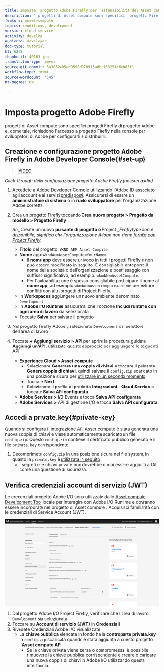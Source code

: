 ```yaml
---
title: Imposta  progetto Adobe Firefly per  estensibilità del Asset compute
description: ' progetti di Asset compute sono specifici  progetti Firefly di progetto Adobe e, come tale, richiedono l''accesso a  progetto  Firefly nella  console per sviluppatori di Adobe per configurarli e distribuirli.'
feature: asset-compute
topics: renditions, development
version: cloud-service
activity: develop
audience: developer
doc-type: tutorial
kt: 6268
thumbnail: 40183.jpg
translation-type: tm+mt
source-git-commit: 3a3832a05ed9598d970915adbc163254c6eb83f1
workflow-type: tm+mt
source-wordcount: '545'
ht-degree: 0%

---
```



# Imposta  progetto Adobe Firefly

 progetti di Asset compute sono specifici  progetti Firefly di progetto Adobe e, come tale, richiedono l&#39;accesso a  progetto  Firefly nella  console per sviluppatori di Adobe per configurarli e distribuirli.

## Creazione e configurazione  progetto Adobe Firefly in  Adobe Developer Console{#set-up}

>[!VIDEO](https://video.tv.adobe.com/v/40183/?quality=12&learn=on)

_Click-through della configurazione  progetto Adobe Firefly (nessun audio)_

1. Accedete a [ Adobe Developer Console](https://console.adobe.io) utilizzando l&#39;Adobe ID  associato agli account e ai servizi [predisposti](./accounts-and-services.md). Assicurarsi di essere un __amministratore di sistema__ o in __ruolo sviluppatore__ per l&#39;organizzazione  Adobe corretta.
1. Crea un progetto Firefly toccando __Crea nuovo progetto > Progetto da modello > Progetto Firefly__

   _Se__ Create un nuovo __pulsante di progetto o__ Project __Fireflytype non è disponibile, significa che l&#39;organizzazione  Adobe non viene  [fornita con Project Firefly](#request-adobe-project-firefly)._

   + __Titolo__ del progetto:  `WKND AEM Asset Compute`
   + __Nome__ app:  `wkndAemAssetCompute<YourName>`
      + Il __nome app__ deve essere univoco in tutti i progetti Firefly e non può essere modificato in seguito. È consigliabile anteporre il nome della società o dell’organizzazione e postfissaggio con suffisso significativo, ad esempio: `wkndAemAssetCompute`.
      + Per l&#39;autoabilitazione è spesso consigliabile posticipare il nome al __nome app__, ad esempio `wkndAemAssetComputeJaneDoe` per evitare conflitti con altri progetti di Project Firefly.
   + In __Workspaces__ aggiungere un nuovo ambiente denominato `Development`
   + In __Adobe I/O Runtime__ assicurarsi che l&#39;opzione __Includi runtime con ogni area di lavoro__ sia selezionata
   + Toccate __Salva__ per salvare il progetto
1. Nel progetto Firefly Adobe , selezionate `Development` dal selettore dell&#39;area di lavoro
1. Toccate __+ Aggiungi servizio > API__ per aprire la procedura guidata __Aggiungi un&#39;API__, utilizzate questo approccio per aggiungere le seguenti API:

   + __Experience Cloud  > Asset compute__
      + Selezionare __Generare una coppia di chiavi__ e toccare il pulsante __Genera coppia di chiavi__, quindi salvare il `config.zip` scaricato in una posizione sicura per [utilizzare in un secondo momento](#private-key)
      + Toccare __Next__
      + Selezionate il profilo di prodotto __Integrazioni - Cloud Service__ e toccate __Salva API configurata__
   + __Adobe Services > I/O__ Events e tocca  __Salva API configurata__
   + __Adobe Services >__ API di gestione I/O e tocca  __Salva API configurata__

## Accedi a private.key{#private-key}

Quando si configura l&#39; [ integrazione API Asset compute](#set-up) è stata generata una nuova coppia di chiavi e viene automaticamente scaricato un file `config.zip`. Questo `config.zip` contiene il certificato pubblico generato e il file `private.key` corrispondente.

1. Decomprimete `config.zip` in una posizione sicura nel file system, in quanto la `private.key` è [utilizzata in seguito](../develop/environment-variables.md)
   + I segreti e le chiavi private non dovrebbero mai essere aggiunti a Git come una questione di sicurezza.

## Verifica credenziali account di servizio (JWT)

Le credenziali  progetto Adobe I/O sono utilizzate dallo [ Asset compute Development Tool](../develop/development-tool.md) locale per interagire con Adobe I/O Runtime e dovranno essere incorporate nel progetto di Asset compute . Acquisisci familiarità con le credenziali di Service Account (JWT).

![ credenziali account del servizio per sviluppatori di Adobi](./assets/firefly/service-account.png)

1. Dal  progetto Adobe I/O Project Firefly, verificare che l&#39;area di lavoro `Development` sia selezionata
1. Toccare su __Account di servizio (JWT)__ in __Credenziali__
1. Rivedete  Credenziali Adobe I/O visualizzate
   + La __chiave pubblica__ elencata in fondo ha la __controparte privata.key__ in `config.zip` scaricata quando è stata aggiunta a questo progetto l&#39;__Asset compute API__.
      + Se la chiave privata viene persa o compromessa, è possibile rimuovere la chiave pubblica corrispondente e creare o caricare una nuova coppia di chiavi in Adobe I/O  utilizzando questa interfaccia.
